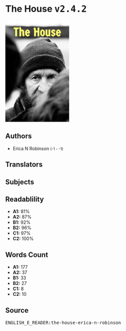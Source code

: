# The House <kbd>v2.4.2</kbd>

![](./cover.medium.jpg "")

## Authors


 - Erica N Robinson <small>(-1 - -1)</small>

## Translators



## Subjects



## Readablility


 - **A1:** 81%
 - **A2:** 87%
 - **B1:** 92%
 - **B2:** 96%
 - **C1:** 97%
 - **C2:** 100%

## Words Count


 - **A1:** 177
 - **A2:** 37
 - **B1:** 33
 - **B2:** 27
 - **C1:** 8
 - **C2:** 10

## Source


<kbd>ENGLISH_E_READER:the-house-erica-n-robinson</kbd>

